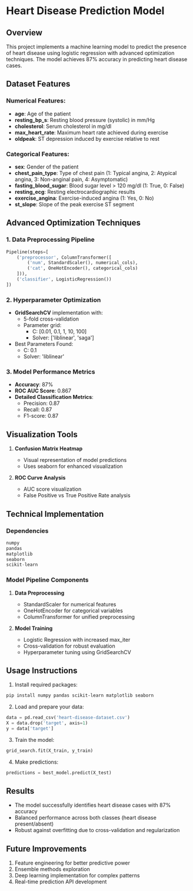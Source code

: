 # Heart Disease Prediction Model

## Overview
This project implements a machine learning model to predict the presence of heart disease using logistic regression with advanced optimization techniques. The model achieves 87% accuracy in predicting heart disease cases.

## Dataset Features

### Numerical Features:
- **age**: Age of the patient
- **resting_bp_s**: Resting blood pressure (systolic) in mm/Hg
- **cholesterol**: Serum cholesterol in mg/dl
- **max_heart_rate**: Maximum heart rate achieved during exercise
- **oldpeak**: ST depression induced by exercise relative to rest

### Categorical Features:
- **sex**: Gender of the patient
- **chest_pain_type**: Type of chest pain (1: Typical angina, 2: Atypical angina, 3: Non-anginal pain, 4: Asymptomatic)
- **fasting_blood_sugar**: Blood sugar level > 120 mg/dl (1: True, 0: False)
- **resting_ecg**: Resting electrocardiographic results
- **exercise_angina**: Exercise-induced angina (1: Yes, 0: No)
- **st_slope**: Slope of the peak exercise ST segment

## Advanced Optimization Techniques

### 1. Data Preprocessing Pipeline
```python
Pipeline(steps=[
    ('preprocessor', ColumnTransformer([
        ('num', StandardScaler(), numerical_cols),
        ('cat', OneHotEncoder(), categorical_cols)
    ])),
    ('classifier', LogisticRegression())
])
```

### 2. Hyperparameter Optimization
- **GridSearchCV** implementation with:
  - 5-fold cross-validation
  - Parameter grid:
    - C: [0.01, 0.1, 1, 10, 100]
    - Solver: ['liblinear', 'saga']
- Best Parameters Found:
  - C: 0.1
  - Solver: 'liblinear'

### 3. Model Performance Metrics
- **Accuracy**: 87%
- **ROC AUC Score**: 0.867
- **Detailed Classification Metrics**:
  - Precision: 0.87
  - Recall: 0.87
  - F1-score: 0.87

## Visualization Tools
1. **Confusion Matrix Heatmap**
   - Visual representation of model predictions
   - Uses seaborn for enhanced visualization

2. **ROC Curve Analysis**
   - AUC score visualization
   - False Positive vs True Positive Rate analysis

## Technical Implementation

### Dependencies
```python
numpy
pandas
matplotlib
seaborn
scikit-learn
```

### Model Pipeline Components
1. **Data Preprocessing**
   - StandardScaler for numerical features
   - OneHotEncoder for categorical variables
   - ColumnTransformer for unified preprocessing

2. **Model Training**
   - Logistic Regression with increased max_iter
   - Cross-validation for robust evaluation
   - Hyperparameter tuning using GridSearchCV

## Usage Instructions

1. Install required packages:
```bash
pip install numpy pandas scikit-learn matplotlib seaborn
```

2. Load and prepare your data:
```python
data = pd.read_csv('heart-disease-dataset.csv')
X = data.drop('target', axis=1)
y = data['target']
```

3. Train the model:
```python
grid_search.fit(X_train, y_train)
```

4. Make predictions:
```python
predictions = best_model.predict(X_test)
```

## Results
- The model successfully identifies heart disease cases with 87% accuracy
- Balanced performance across both classes (heart disease present/absent)
- Robust against overfitting due to cross-validation and regularization

## Future Improvements
1. Feature engineering for better predictive power
2. Ensemble methods exploration
3. Deep learning implementation for complex patterns
4. Real-time prediction API development
